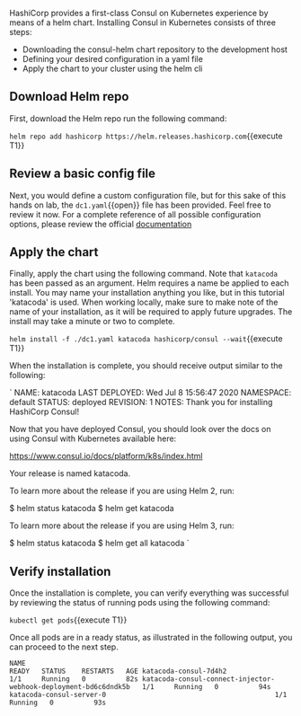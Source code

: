 
HashiCorp provides a first-class Consul on Kubernetes experience by means of a helm chart.
Installing Consul in Kubernetes consists of three steps:

- Downloading the consul-helm chart repository to the development host
- Defining your desired configuration in a yaml file
- Apply the chart to your cluster using the helm cli

## Download Helm repo

First, download the Helm repo run the following command:

`helm repo add hashicorp https://helm.releases.hashicorp.com`{{execute T1}}

## Review a basic config file

Next, you would define a custom configuration file, but for this sake of this hands on lab,
the `dc1.yaml`{{open}} file has been provided. Feel free to review it now. For a complete
reference of all possible configuration options, please review the official [documentation](https://www.consul.io/docs/k8s/helm)

## Apply the chart

Finally, apply the chart using the following command. Note that `katacoda` has been passed as an argument.
Helm requires a name be applied to each install. You may name your installation anything you like, but
in this tutorial 'katacoda' is used. When working locally, make sure to make note of the name of your installation,
as it will be required to apply future upgrades. The install may take a minute or two to complete.

`helm install -f ./dc1.yaml katacoda hashicorp/consul --wait`{{execute T1}}

When the installation is complete, you should receive output similar to the following:

`
NAME: katacoda
LAST DEPLOYED: Wed Jul  8 15:56:47 2020
NAMESPACE: default
STATUS: deployed
REVISION: 1
NOTES:
Thank you for installing HashiCorp Consul!

Now that you have deployed Consul, you should look over the docs on using
Consul with Kubernetes available here:

https://www.consul.io/docs/platform/k8s/index.html

Your release is named katacoda.

To learn more about the release if you are using Helm 2, run:

  $ helm status katacoda
  $ helm get katacoda

To learn more about the release if you are using Helm 3, run:

  $ helm status katacoda
  $ helm get all katacoda
`

## Verify installation

Once the installation is complete, you can verify everything was successful by reviewing the status
of running pods using the following command:

`kubectl get pods`{{execute T1}}

Once all pods are in a ready status, as illustrated in the following output, you can
proceed to the next step.

`
NAME                                                              READY   STATUS    RESTARTS   AGE
katacoda-consul-7d4h2                                             1/1     Running   0          82s
katacoda-consul-connect-injector-webhook-deployment-bd6c6dndk5b   1/1     Running   0          94s
katacoda-consul-server-0                                          1/1     Running   0          93s
`